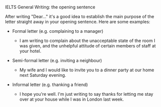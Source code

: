 IELTS General Writing: the opening sentence

After writing "Dear..." it's a good idea to establish the main purpose of the letter straight away in your opening sentence. Here are some examples:

* Formal letter \(e.g. complaining to a manager\)
  * I am writing to complain about the unacceptable state of the room I was given, and the unhelpful attitude of certain members of staff at your hotel.


* Semi-formal letter \(e.g. inviting a neighbour\)
  * My wife and I would like to invite you to a dinner party at our home next Saturday evening.


* Informal letter \(e.g. thanking a friend\)
  * I hope you're well. I'm just writing to say thanks for letting me stay over at your house while I was in London last week.



